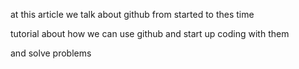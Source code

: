 at this article we talk about github from started to thes time  

tutorial about how we can use github and start up coding with them 

and solve problems